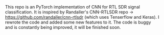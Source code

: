This repo is an PyTorch implementation of CNN for RTL SDR signal classification.
It is inspired by Randaller's CNN-RTLSDR repo -> https://github.com/randaller/cnn-rtlsdr (which uses Tenserflow and Keras). 
I rewrote the code and added some new features to it.
The code is buggy and is constantly being improved, it will be finished soon.
